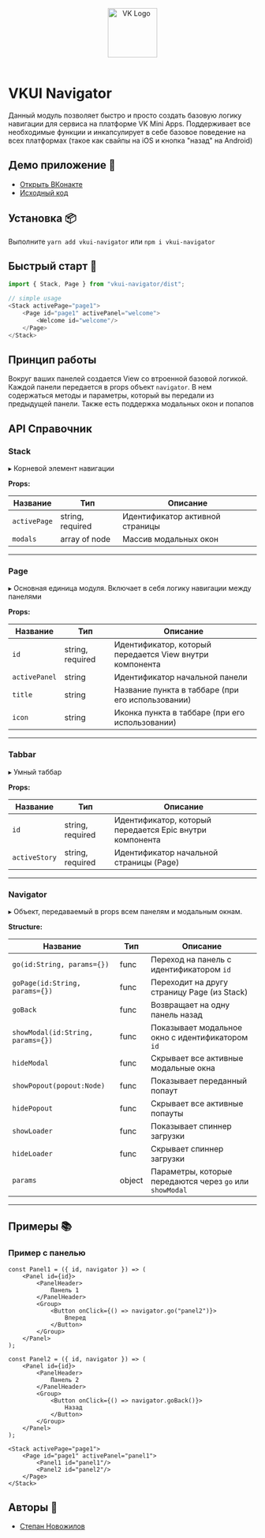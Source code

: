 <div align="center">
  <a href="https://github.com/VKCOM">
    <img width="100" height="100" src="https://avatars3.githubusercontent.com/u/1478241?s=200&v=4" alt="VK Logo"/>
  </a>
  <br>
  <br>
</div>

# VKUI Navigator
Данный модуль позволяет быстро и просто создать базовую логику навигации
для сервиса на платформе VK Mini Apps. Поддерживает все необходимые
функции и инкапсулирует в себе базовое поведение на всех платформах (такое как
свайпы на iOS и кнопка "назад" на Android)

## Демо приложение 📱
* [Открыть ВКонакте](https://vk.com/app7171285)
* [Исходный код](https://github.com/hit2hat/vkui-navigator-example)

## Установка 📦
Выполните `yarn add vkui-navigator` или `npm i vkui-navigator`

## Быстрый старт 🚀
```javascript
import { Stack, Page } from "vkui-navigator/dist";

// simple usage
<Stack activePage="page1">
    <Page id="page1" activePanel="welcome">
        <Welcome id="welcome"/>
    </Page>
</Stack>
```

## Принцип работы
Вокруг ваших панелей создается View со втроенной базовой логикой.
Каждой панели передается в props объект `navigator`. В нем содержаться
методы и параметры, который вы передали из предыдущей панели. Также
есть поддержка модальных окон и попапов

## API Справочник
### <a id="stack" name="stack"></a>  Stack

▸ Корневой элемент навигации

**Props:**

Название | Тип | Описание |
------ | ------ | ------ |
`activePage` | string, required | Идентификатор активной страницы |
`modals` | array of node | Массив модальных окон |
___
### <a id="page" name="page"></a>  Page

▸ Основная единица модуля. Включает в себя логику навигации между панелями 

**Props:**

Название | Тип | Описание |
------ | ------ | ------ |
`id` | string, required | Идентификатор, который передается View внутри компонента |
`activePanel` | string | Идентификатор начальной панели |
`title` | string | Название пункта в таббаре (при его использовании) |
`icon` | string | Иконка пункта в таббаре (при его использовании) |
___
### <a id="stack" name="stack"></a>  Tabbar

▸ Умный таббар

**Props:**

Название | Тип | Описание |
------ | ------ | ------ |
`id` | string, required | Идентификатор, который передается Epic внутри компонента |
`activeStory` | string, required | Идентификатор начальной страницы (Page) |
___
### <a id="navigator" name="navigator"></a>  Navigator

▸ Объект, передаваемый в props всем панелям и модальным окнам.

**Structure:**

Название | Тип | Описание |
------ | ------ | ------ |
`go(id:String, params={})` | func | Переход на панель с идентификатором `id`|
`goPage(id:String, params={})` | func | Переходит на другу страницу Page (из Stack) |
`goBack` | func | Возвращает на одну панель назад  |
`showModal(id:String, params={})` | func | Показывает модальное окно с идентификатором `id`|
`hideModal` | func | Скрывает все активные модальные окна |
`showPopout(popout:Node)` | func | Показывает переданный попаут |
`hidePopout` | func | Скрывает все активные попауты |
`showLoader` | func | Показывает спиннер загрузки |
`hideLoader` | func | Скрывает спиннер загрузки |
`params` | object | Параметры, которые передаются через `go` или `showModal` |
___

## Примеры 📚
### Пример с панелью
```
const Panel1 = ({ id, navigator }) => (
    <Panel id={id}>
        <PanelHeader>
            Панель 1
        </PanelHeader>
        <Group>
            <Button onClick={() => navigator.go("panel2")}>
                Вперед
            </Button>
        </Group>
    </Panel>
);

const Panel2 = ({ id, navigator }) => (
    <Panel id={id}>
        <PanelHeader>
            Панель 2
        </PanelHeader>
        <Group>
            <Button onClick={() => navigator.goBack()}>
                Назад
            </Button>
        </Group>
    </Panel>
);

<Stack activePage="page1">
    <Page id="page1" activePanel="panel1">
        <Panel1 id="panel1"/>
        <Panel2 id="panel2"/>
    </Page>
</Stack>
```

## Авторы 🎨
*   [Степан Новожилов](https://vk.me/this.state.user)
